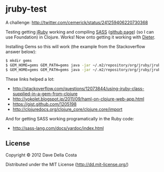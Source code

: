 # jruby-test

A challenge:
http://twitter.com/cemerick/status/241259406220730368

Testing getting [jRuby]() working and compiling [SASS](http://sass-lang.com/development.html) ([github page](https://github.com/nex3/sass)) (so I can use Foundation) in Clojure.  Works!  Now onto getting it working with [Dieter](https://github.com/edgecase/dieter).

Installing Gems so this will work (the example from the Stackoverflow answer below):

```bash
$ mkdir gems
$ GEM_HOME=gems GEM_PATH=gems java -jar ~/.m2/repository/org/jruby/jruby-complete/1.6.7.2/jruby-complete-1.6.7.2.jar -S gem install hello-world
$ GEM_HOME=gems GEM_PATH=gems java -jar ~/.m2/repository/org/jruby/jruby-complete/1.6.7.2/jruby-complete-1.6.7.2.jar -S gem install sass
```

These links helped a lot:

* http://stackoverflow.com/questions/12073844/using-jruby-class-supplied-in-a-gem-from-clojure
* http://yokolet.blogspot.jp/2011/09/haml-on-clojure-web-app.html
* https://gist.github.com/1205198
* http://clojuredocs.org/clojure_core/clojure.core/import

And for getting SASS working programatically in the Ruby code:

* http://sass-lang.com/docs/yardoc/index.html

## License

Copyright © 2012 Dave Della Costa

Distributed under the MIT License (http://dd.mit-license.org/)
